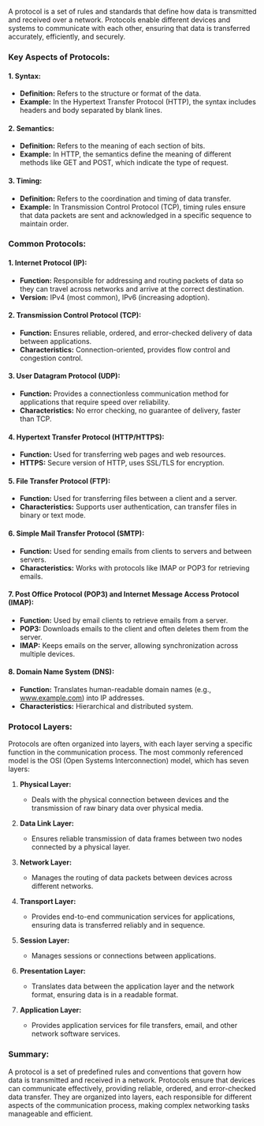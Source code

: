 A protocol is a set of rules and standards that define how data is transmitted and received over a network. Protocols enable different devices and systems to communicate with each other, ensuring that data is transferred accurately, efficiently, and securely.

### Key Aspects of Protocols:

#### **1. Syntax:**
- **Definition:** Refers to the structure or format of the data.
- **Example:** In the Hypertext Transfer Protocol (HTTP), the syntax includes headers and body separated by blank lines.

#### **2. Semantics:**
- **Definition:** Refers to the meaning of each section of bits.
- **Example:** In HTTP, the semantics define the meaning of different methods like GET and POST, which indicate the type of request.

#### **3. Timing:**
- **Definition:** Refers to the coordination and timing of data transfer.
- **Example:** In Transmission Control Protocol (TCP), timing rules ensure that data packets are sent and acknowledged in a specific sequence to maintain order.

### Common Protocols:

#### **1. Internet Protocol (IP):**
- **Function:** Responsible for addressing and routing packets of data so they can travel across networks and arrive at the correct destination.
- **Version:** IPv4 (most common), IPv6 (increasing adoption).

#### **2. Transmission Control Protocol (TCP):**
- **Function:** Ensures reliable, ordered, and error-checked delivery of data between applications.
- **Characteristics:** Connection-oriented, provides flow control and congestion control.

#### **3. User Datagram Protocol (UDP):**
- **Function:** Provides a connectionless communication method for applications that require speed over reliability.
- **Characteristics:** No error checking, no guarantee of delivery, faster than TCP.

#### **4. Hypertext Transfer Protocol (HTTP/HTTPS):**
- **Function:** Used for transferring web pages and web resources.
- **HTTPS:** Secure version of HTTP, uses SSL/TLS for encryption.

#### **5. File Transfer Protocol (FTP):**
- **Function:** Used for transferring files between a client and a server.
- **Characteristics:** Supports user authentication, can transfer files in binary or text mode.

#### **6. Simple Mail Transfer Protocol (SMTP):**
- **Function:** Used for sending emails from clients to servers and between servers.
- **Characteristics:** Works with protocols like IMAP or POP3 for retrieving emails.

#### **7. Post Office Protocol (POP3) and Internet Message Access Protocol (IMAP):**
- **Function:** Used by email clients to retrieve emails from a server.
- **POP3:** Downloads emails to the client and often deletes them from the server.
- **IMAP:** Keeps emails on the server, allowing synchronization across multiple devices.

#### **8. Domain Name System (DNS):**
- **Function:** Translates human-readable domain names (e.g., www.example.com) into IP addresses.
- **Characteristics:** Hierarchical and distributed system.

### Protocol Layers:

Protocols are often organized into layers, with each layer serving a specific function in the communication process. The most commonly referenced model is the OSI (Open Systems Interconnection) model, which has seven layers:

1. **Physical Layer:**
   - Deals with the physical connection between devices and the transmission of raw binary data over physical media.

2. **Data Link Layer:**
   - Ensures reliable transmission of data frames between two nodes connected by a physical layer.

3. **Network Layer:**
   - Manages the routing of data packets between devices across different networks.

4. **Transport Layer:**
   - Provides end-to-end communication services for applications, ensuring data is transferred reliably and in sequence.

5. **Session Layer:**
   - Manages sessions or connections between applications.

6. **Presentation Layer:**
   - Translates data between the application layer and the network format, ensuring data is in a readable format.

7. **Application Layer:**
   - Provides application services for file transfers, email, and other network software services.

### Summary:

A protocol is a set of predefined rules and conventions that govern how data is transmitted and received in a network. Protocols ensure that devices can communicate effectively, providing reliable, ordered, and error-checked data transfer. They are organized into layers, each responsible for different aspects of the communication process, making complex networking tasks manageable and efficient.